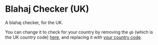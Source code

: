 # Blahaj Checker (UK)
A blahaj checker, for the UK.

You can change it to check for your country by removing the `gb` (which is the UK country code) [here](https://github.com/IKEAStock/blahaj-checker/blob/main/pages/api/stores.js#L4), and replacing it with [your country code](https://ikeastock.xyz).

